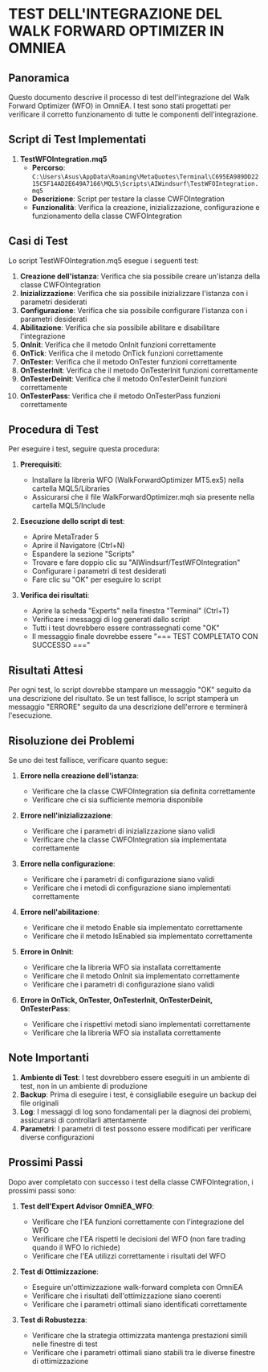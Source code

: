 # TEST DELL'INTEGRAZIONE DEL WALK FORWARD OPTIMIZER IN OMNIEA

## Panoramica

Questo documento descrive il processo di test dell'integrazione del Walk Forward Optimizer (WFO) in OmniEA. I test sono stati progettati per verificare il corretto funzionamento di tutte le componenti dell'integrazione.

## Script di Test Implementati

1. **TestWFOIntegration.mq5**
   - **Percorso**: `C:\Users\Asus\AppData\Roaming\MetaQuotes\Terminal\C695EA989DD2215C5F14AD2E649A7166\MQL5\Scripts\AIWindsurf\TestWFOIntegration.mq5`
   - **Descrizione**: Script per testare la classe CWFOIntegration
   - **Funzionalità**: Verifica la creazione, inizializzazione, configurazione e funzionamento della classe CWFOIntegration

## Casi di Test

Lo script TestWFOIntegration.mq5 esegue i seguenti test:

1. **Creazione dell'istanza**: Verifica che sia possibile creare un'istanza della classe CWFOIntegration
2. **Inizializzazione**: Verifica che sia possibile inizializzare l'istanza con i parametri desiderati
3. **Configurazione**: Verifica che sia possibile configurare l'istanza con i parametri desiderati
4. **Abilitazione**: Verifica che sia possibile abilitare e disabilitare l'integrazione
5. **OnInit**: Verifica che il metodo OnInit funzioni correttamente
6. **OnTick**: Verifica che il metodo OnTick funzioni correttamente
7. **OnTester**: Verifica che il metodo OnTester funzioni correttamente
8. **OnTesterInit**: Verifica che il metodo OnTesterInit funzioni correttamente
9. **OnTesterDeinit**: Verifica che il metodo OnTesterDeinit funzioni correttamente
10. **OnTesterPass**: Verifica che il metodo OnTesterPass funzioni correttamente

## Procedura di Test

Per eseguire i test, seguire questa procedura:

1. **Prerequisiti**:
   - Installare la libreria WFO (WalkForwardOptimizer MT5.ex5) nella cartella MQL5/Libraries
   - Assicurarsi che il file WalkForwardOptimizer.mqh sia presente nella cartella MQL5/Include

2. **Esecuzione dello script di test**:
   - Aprire MetaTrader 5
   - Aprire il Navigatore (Ctrl+N)
   - Espandere la sezione "Scripts"
   - Trovare e fare doppio clic su "AIWindsurf/TestWFOIntegration"
   - Configurare i parametri di test desiderati
   - Fare clic su "OK" per eseguire lo script

3. **Verifica dei risultati**:
   - Aprire la scheda "Experts" nella finestra "Terminal" (Ctrl+T)
   - Verificare i messaggi di log generati dallo script
   - Tutti i test dovrebbero essere contrassegnati come "OK"
   - Il messaggio finale dovrebbe essere "=== TEST COMPLETATO CON SUCCESSO ==="

## Risultati Attesi

Per ogni test, lo script dovrebbe stampare un messaggio "OK" seguito da una descrizione del risultato. Se un test fallisce, lo script stamperà un messaggio "ERRORE" seguito da una descrizione dell'errore e terminerà l'esecuzione.

## Risoluzione dei Problemi

Se uno dei test fallisce, verificare quanto segue:

1. **Errore nella creazione dell'istanza**:
   - Verificare che la classe CWFOIntegration sia definita correttamente
   - Verificare che ci sia sufficiente memoria disponibile

2. **Errore nell'inizializzazione**:
   - Verificare che i parametri di inizializzazione siano validi
   - Verificare che la classe CWFOIntegration sia implementata correttamente

3. **Errore nella configurazione**:
   - Verificare che i parametri di configurazione siano validi
   - Verificare che i metodi di configurazione siano implementati correttamente

4. **Errore nell'abilitazione**:
   - Verificare che il metodo Enable sia implementato correttamente
   - Verificare che il metodo IsEnabled sia implementato correttamente

5. **Errore in OnInit**:
   - Verificare che la libreria WFO sia installata correttamente
   - Verificare che il metodo OnInit sia implementato correttamente
   - Verificare che i parametri di configurazione siano validi

6. **Errore in OnTick, OnTester, OnTesterInit, OnTesterDeinit, OnTesterPass**:
   - Verificare che i rispettivi metodi siano implementati correttamente
   - Verificare che la libreria WFO sia installata correttamente

## Note Importanti

1. **Ambiente di Test**: I test dovrebbero essere eseguiti in un ambiente di test, non in un ambiente di produzione
2. **Backup**: Prima di eseguire i test, è consigliabile eseguire un backup dei file originali
3. **Log**: I messaggi di log sono fondamentali per la diagnosi dei problemi, assicurarsi di controllarli attentamente
4. **Parametri**: I parametri di test possono essere modificati per verificare diverse configurazioni

## Prossimi Passi

Dopo aver completato con successo i test della classe CWFOIntegration, i prossimi passi sono:

1. **Test dell'Expert Advisor OmniEA_WFO**:
   - Verificare che l'EA funzioni correttamente con l'integrazione del WFO
   - Verificare che l'EA rispetti le decisioni del WFO (non fare trading quando il WFO lo richiede)
   - Verificare che l'EA utilizzi correttamente i risultati del WFO

2. **Test di Ottimizzazione**:
   - Eseguire un'ottimizzazione walk-forward completa con OmniEA
   - Verificare che i risultati dell'ottimizzazione siano coerenti
   - Verificare che i parametri ottimali siano identificati correttamente

3. **Test di Robustezza**:
   - Verificare che la strategia ottimizzata mantenga prestazioni simili nelle finestre di test
   - Verificare che i parametri ottimali siano stabili tra le diverse finestre di ottimizzazione
